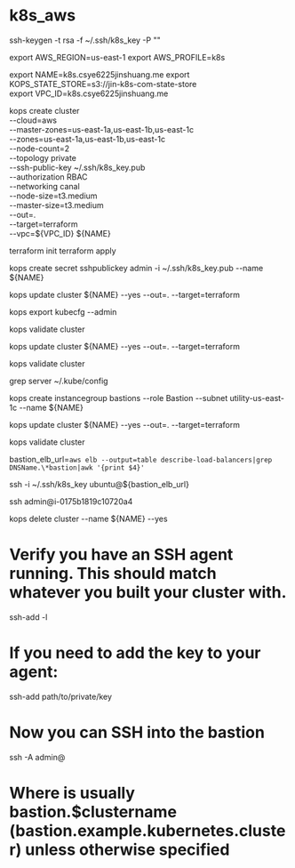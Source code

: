 # k8s_aws

ssh-keygen -t rsa -f ~/.ssh/k8s_key -P ""

export AWS_REGION=us-east-1 
export AWS_PROFILE=k8s

export NAME=k8s.csye6225jinshuang.me
export KOPS_STATE_STORE=s3://jin-k8s-com-state-store  
export VPC_ID=k8s.csye6225jinshuang.me

kops create cluster \
--cloud=aws \
--master-zones=us-east-1a,us-east-1b,us-east-1c \
--zones=us-east-1a,us-east-1b,us-east-1c \
--node-count=2 \
--topology private \
--ssh-public-key ~/.ssh/k8s_key.pub \
--authorization RBAC \
--networking canal \
--node-size=t3.medium \
--master-size=t3.medium \
--out=. \
--target=terraform \
--vpc=${VPC_ID}
${NAME}


terraform init 
terraform apply

kops create secret sshpublickey admin -i ~/.ssh/k8s_key.pub --name ${NAME}

kops update cluster ${NAME} --yes --out=. --target=terraform 

kops export kubecfg --admin

kops validate cluster

kops update cluster ${NAME} --yes --out=. --target=terraform 

kops validate cluster

grep server ~/.kube/config

kops create instancegroup bastions --role Bastion --subnet utility-us-east-1c --name ${NAME}

kops update cluster ${NAME} --yes --out=. --target=terraform 

kops validate cluster

bastion_elb_url=`aws elb --output=table describe-load-balancers|grep DNSName.\*bastion|awk '{print $4}'`

ssh -i ~/.ssh/k8s_key ubuntu@${bastion_elb_url}

ssh admin@i-0175b1819c10720a4

kops delete cluster --name ${NAME} --yes

# Verify you have an SSH agent running. This should match whatever you built your cluster with.
ssh-add -l
# If you need to add the key to your agent:
ssh-add path/to/private/key

# Now you can SSH into the bastion
ssh -A admin@<bastion-ELB-address>

# Where <bastion-ELB-address> is usually bastion.$clustername (bastion.example.kubernetes.cluster) unless otherwise specified